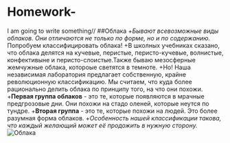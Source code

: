 # Homework-
I am going to write something// 
##Облака
+*Бывают всевозможные виды облаков. Они отличаются не только по форме, но и по содержанию.* Попробуем классифицировать облака! 
+В школных учебниках сказано, что облака делятся на кучевые, перистые, перисто-кучевые, волнистые, конфективыне и перисто-слоистые.Также бываю мезосферные жемчужные облака, котороые светятся в темноте. 
+Но! Наша независимая лаборатория предлагает собственную, крайне революционную классификацию. Мы считаем, что куда более рационально делить облака по принципу того, на что они похожи. 
+**Первая группа облаков** - это те, которые появляются в мрачные предгрозовые дни. Они похожи на стадо оленей, которые неутся по тундре. 
+**Вторая группа** - это те, которые похожи на людей. Это более разумная форма облаков. 
+*Особенность нашей классификации такова, что каждый желающий может её продожить в нужную сторону.*
![Облака](http://artshopandgallery.co.uk/wp-content/uploads/2018/11/Jane-Bennett-2-1024x666.jpg "Jane Bennett
Winter Sunlight - это хороший художник!!")
